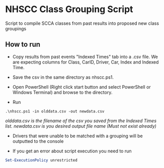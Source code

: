 # NHSCC Class Grouping Script
Script to compile SCCA classes from past results into proposed new class groupings

## How to run
* Copy results from past events "Indexed Times" tab into a .csv file. We are expecting columns for Class, CarID, Driver, Car, Index and Indexed Time.

* Save the csv in the same directory as nhscc.ps1.

* Open PowerShell (Right click start button and select PowerShell or Windows Terminal) and browse to the directory.

* Run
```
.\nhscc.ps1 -in olddata.csv -out newdata.csv
```
*olddata.csv is the filename of the csv you saved from the Indexed Times list. newdata.csv is you desired output file name (Must not exist already)*

* Drivers that were unable to be matched with a grouping will be outputted to the console

* If you get an error about script execution you need to run
```PowerShell
Set-ExecutionPolicy unrestricted
```

